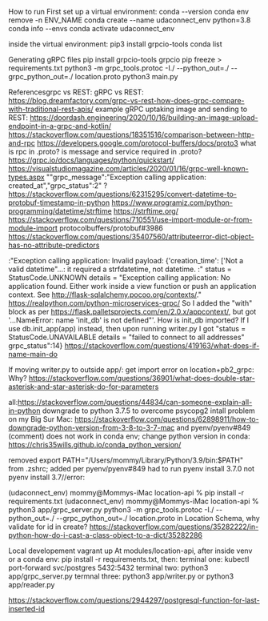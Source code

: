 How to run
First set up a virtual environment:
conda --version conda env remove -n ENV_NAME conda create --name udaconnect_env python=3.8 conda info --envs conda activate udaconnect_env

inside the virtual environment:
pip3 install grpcio-tools conda list

Generating gRPC files
pip install grpcio-tools grpcio pip freeze > requirements.txt python3 -m grpc_tools.protoc -I./ --python_out=./ --grpc_python_out=./ location.proto python3 main.py

Referencesgrpc vs REST:
gRPC vs REST: https://blog.dreamfactory.com/grpc-vs-rest-how-does-grpc-compare-with-traditional-rest-apis/ example gRPC uptaking image and sending to REST: https://doordash.engineering/2020/10/16/building-an-image-upload-endpoint-in-a-grpc-and-kotlin/ https://stackoverflow.com/questions/18351516/comparison-between-http-and-rpc https://developers.google.com/protocol-buffers/docs/proto3 what is rpc in .proto? is message and service required in .proto? https://grpc.io/docs/languages/python/quickstart/ https://visualstudiomagazine.com/articles/2020/01/16/grpc-well-known-types.aspx ""grpc_message":"Exception calling application: created_at","grpc_status":2" ? https://stackoverflow.com/questions/62315295/convert-datetime-to-protobuf-timestamp-in-python https://www.programiz.com/python-programming/datetime/strftime https://strftime.org/ https://stackoverflow.com/questions/710551/use-import-module-or-from-module-import protocolbuffers/protobuf#3986 https://stackoverflow.com/questions/35407560/attributeerror-dict-object-has-no-attribute-predictors

:"Exception calling application: Invalid payload: {'creation_time': ['Not a valid datetime"...: it required a strfdatetime, not datetime. :" status = StatusCode.UNKNOWN details = "Exception calling application: No application found. Either work inside a view function or push an application context. See http://flask-sqlalchemy.pocoo.org/contexts/." https://realpython.com/python-microservices-grpc/ So I added the "with" block as per https://flask.palletsprojects.com/en/2.0.x/appcontext/, but got '...NameError: name 'init_db' is not defined"'. How is init_db imported? If I use db.init_app(app) instead, then upon running writer.py I got "status = StatusCode.UNAVAILABLE details = "failed to connect to all addresses" grpc_status":14} https://stackoverflow.com/questions/419163/what-does-if-name-main-do

If moving writer.py to outside app/: get import error on location+pb2_grpc: Why? https://stackoverflow.com/questions/36901/what-does-double-star-asterisk-and-star-asterisk-do-for-parameters

all:https://stackoverflow.com/questions/44834/can-someone-explain-all-in-python downgrade to python 3.7.5 to overcome psycopg2 intall problem on my Big Sur Mac: https://stackoverflow.com/questions/62898911/how-to-downgrade-python-version-from-3-8-to-3-7-mac and pyenv/pyenv#849 (comment) does not work in conda env; change python version in conda: https://chris35wills.github.io/conda_python_version/

removed export PATH="/Users/mommy/Library/Python/3.9/bin:$PATH" from .zshrc; added per pyenv/pyenv#849 had to run pyenv install 3.7.0 not pyenv install 3.7//error:

(udaconnect_env) mommy@Mommys-iMac location-api % pip install -r requirements.txt (udaconnect_env) mommy@Mommys-iMac location-api % python3 app/grpc_server.py python3 -m grpc_tools.protoc -I./ --python_out=./ --grpc_python_out=./ location.proto in Location Schema, why validate for id in create? https://stackoverflow.com/questions/35282222/in-python-how-do-i-cast-a-class-object-to-a-dict/35282286

Local developement
vagrant up At modules/location-api, after inside venv or a conda env: pip install -r requirements.txt, then: terminal one: kubectl port-forward svc/postgres 5432:5432 terminal two: python3 app/grpc_server.py termnal three: python3 app/writer.py or python3 app/reader.py

https://stackoverflow.com/questions/2944297/postgresql-function-for-last-inserted-id